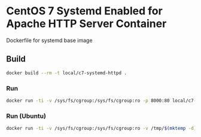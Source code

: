 # CentOS 7 Systemd Enabled for Apache HTTP Server Container
Dockerfile for systemd base image


## Build
```bash
docker build --rm -t local/c7-systemd-httpd .
```

### Run
```bash
docker run -ti -v /sys/fs/cgroup:/sys/fs/cgroup:ro -p 8000:80 local/c7-systemd-httpd
```

### Run (Ubuntu)
```bash
docker run -ti -v /sys/fs/cgroup:/sys/fs/cgroup:ro -v /tmp/$(mktemp -d):/run -p 8000:80 local/c7-systemd-httpd
```
